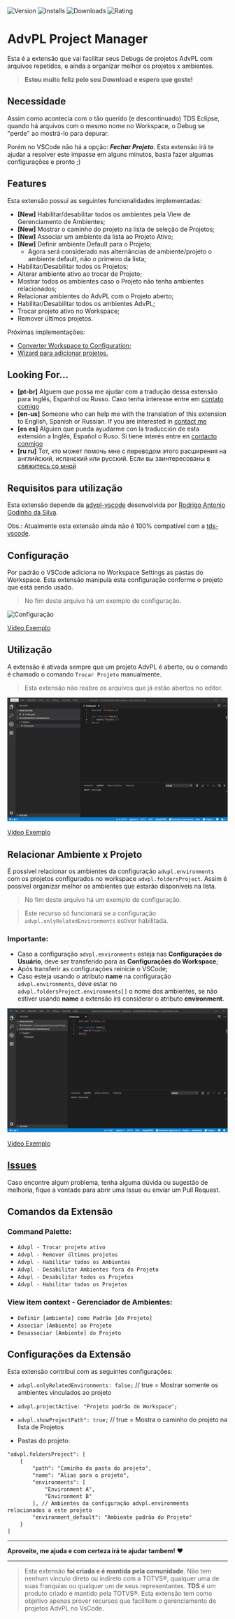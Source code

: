 ![Version](https://vsmarketplacebadge.apphb.com/version/AlencarGabriel.advpl-switch-project.svg) ![Installs](https://vsmarketplacebadge.apphb.com/installs/AlencarGabriel.advpl-switch-project.svg) ![Downloads](https://vsmarketplacebadge.apphb.com/downloads/AlencarGabriel.advpl-switch-project.svg) ![Rating](https://vsmarketplacebadge.apphb.com/rating-star/AlencarGabriel.advpl-switch-project.svg)

# AdvPL Project Manager

Esta é a extensão que vai facilitar seus Debugs de projetos AdvPL com arquivos repetidos, e ainda a organizar melhor os projetos x ambientes.

>**Estou muito feliz pelo seu Download e espero que goste!**

## Necessidade
Assim como acontecia com o tão querido (e descontinuado) TDS Eclipse, quando há arquivos com o mesmo nome no Workspace, o Debug se "perde" ao mostrá-lo para depurar.

Porém no VSCode não há a opção: ***Fechar Projeto***. Esta extensão irá te ajudar a resolver este impasse em alguns minutos, basta fazer algumas configurações e pronto ;)

## Features

Esta extensão possui as seguintes funcionalidades implementadas:

* **[New]** Habilitar/desabilitar todos os ambientes pela View de Gerenciamento de Ambientes;
* **[New]** Mostrar o caminho do projeto na lista de seleção de Projetos;
* **[New]** Associar um ambiente da lista ao Projeto Ativo;
* **[New]** Definir ambiente Default para o Projeto;
    * Agora será considerado nas alternâncias de ambiente/projeto o ambiente default, não o primeiro da lista;
* Habilitar/Desabilitar todos os Projetos;
* Alterar ambiente ativo ao trocar de Projeto;
* Mostrar todos os ambientes caso o Projeto não tenha ambientes relacionados;
* Relacionar ambientes do AdvPL com o Projeto aberto;
* Habilitar/Desabilitar todos os ambientes AdvPL;
* Trocar projeto ativo no Workspace;
* Remover últimos projetos.

Próximas implementações:

* [Converter Workspace to Configuration;](https://github.com/AlencarGabriel/advpl-switch-project/issues/2)
* [Wizard para adicionar projetos.](https://github.com/AlencarGabriel/advpl-switch-project/issues/3)

## Looking For...
* **[pt-br]** Alguem que possa me ajudar com a tradução dessa extensão para Inglês, Espanhol ou Russo. Caso tenha interesse entre em [contato comigo](mailto:alencargabriel@outlook.com.br)
* **[en-us]** Someone who can help me with the translation of this extension to English, Spanish or Russian. If you are interested in [contact me](mailto:alencargabriel@outlook.com.br)
* **[es es]** Alguien que pueda ayudarme con la traducción de esta extensión a Inglés, Español o Ruso. Si tiene interés entre en [contacto conmigo](mailto:alencargabriel@outlook.com.br)
* **[ru ru]** Тот, кто может помочь мне с переводом этого расширения на английский, испанский или русский. Если вы заинтересованы в [свяжитесь со мной](mailto:alencargabriel@outlook.com.br)

## Requisitos para utilização

Esta extensão depende da [advpl-vscode](https://marketplace.visualstudio.com/items?itemName=KillerAll.advpl-vscode) desenvolvida por [Rodrigo Antonio Godinho da Silva](https://github.com/killerall).

Obs.: Atualmente esta extensão ainda não é 100% compatível com a [tds-vscode](https://marketplace.visualstudio.com/items?itemName=totvs.tds-vscode).

## Configuração
Por padrão o VSCode adiciona no Workspace Settings as pastas do Workspace. Esta extensão manipula esta configuração conforme o projeto que está sendo usado.

> No fim deste arquivo há um exemplo de configuração.

![Configuração](images/Configuracao.gif)

[Vídeo Exemplo](https://youtu.be/50u64KjCinI)

## Utilização
A extensão é ativada sempre que um projeto AdvPL é aberto, ou o comando é chamado o comando `Trocar Projeto` manualmente.

> Esta extensão não reabre os arquivos que já estão abertos no editor.

![Utilização](images/Utilizacao.gif)

[Vídeo Exemplo](https://youtu.be/KEBQvz13B-Y)

## Relacionar Ambiente x Projeto
É possível relacionar os ambientes da configuração `advpl.environments` com os projetos configurados no workspace `advpl.foldersProject`. Assim é possível organizar melhor os ambientes que estarão disponíveis na lista.

> No fim deste arquivo há um exemplo de configuração.

> Este recurso só funcionará se a configuração `advpl.onlyRelatedEnvironments` estiver habilitada.

### Importante:

* Caso a configuração `advpl.environments` esteja nas **Configurações do Usuário**, deve ser transferido para as **Configurações do Workspace**;
* Após transferir as configurações reinicie o VSCode;
* Caso esteja usando o atributo **name** na configuração `advpl.environments`, deve estar no `advpl.foldersProject.environments[]` o nome dos ambientes, se não estiver usando **name** a extensão irá considerar o atributo **environment**.

![Relacionar Ambiente x Projeto](images/RelacionarAmbientes.gif)

[Vídeo Exemplo](https://youtu.be/q1Gb4NDKoqQ)

## [Issues](https://github.com/AlencarGabriel/advpl-switch-project/issues)

Caso encontre algum problema, tenha alguma dúvida ou sugestão de melhoria, fique a vontade para abrir uma Issue ou enviar um Pull Request.

## Comandos da Extensão
### Command Palette:
* `Advpl - Trocar projeto ativo`
* `Advpl - Remover últimos projetos`
* `Advpl - Habilitar todos os Ambientes`
* `Advpl - Desabilitar Ambientes fora do Projeto`
* `Advpl - Desabilitar todos os Projetos`
* `Advpl - Habilitar todos os Projetos`


### View item context - Gerenciador de Ambientes:
* `Definir [ambiente] como Padrão [do Projeto]`
* `Associar [Ambiente] ao Projeto`
* `Desassociar [Ambiente] do Projeto`

## Configurações da Extensão

Esta extensão contribui com as seguintes configurações:

* `advpl.onlyRelatedEnvironments: false;` // true = Mostrar somente os ambientes vinculados ao projeto
* `advpl.projectActive: "Projeto padrão do Workspace";`
* `advpl.showProjectPath": true;` // true = Mostra o caminho do projeto na lista de Projetos

* Pastas do projeto:

```
"advpl.foldersProject": [
    {
        "path": "Caminho da pasta do projeto",
        "name": "Alias para o projeto",
        "environments": [
            "Environment A",
            "Environment B"
        ], // Ambientes da configuração advpl.environments relacionados a este projeto
        "environment_default": "Ambiente padrão do Projeto"
    }
]
```

<!-- ## Known Issues

Calling out known issues can help limit users opening duplicate issues against your extension. -->

---
<!--
## Working with Markdown

**Note:** You can author your README using Visual Studio Code.  Here are some useful editor keyboard shortcuts:

* Split the editor (`Cmd+\` on macOS or `Ctrl+\` on Windows and Linux)
* Toggle preview (`Shift+CMD+V` on macOS or `Shift+Ctrl+V` on Windows and Linux)
* Press `Ctrl+Space` (Windows, Linux) or `Cmd+Space` (macOS) to see a list of Markdown snippets

### For more information

* [Visual Studio Code's Markdown Support](http://code.visualstudio.com/docs/languages/markdown)
* [Markdown Syntax Reference](https://help.github.com/articles/markdown-basics/) -->

**Aproveite, me ajuda e com certeza irá te ajudar tambem!** :heart:

---

> Esta extensão **foi criada e é mantida pela comunidade**. Não tem nenhum vínculo direto ou indireto com a TOTVS®, qualquer uma de suas franquias ou qualquer um de seus representantes. **TDS** é um produto criado e mantido pela TOTVS®. Esta extensão tem como objetivo apenas prover recursos que facilitem o gerenciamento de projetos AdvPL no VsCode.
